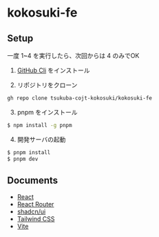 # kokosuki-fe

## Setup
一度 1~4 を実行したら、次回からは 4 のみでOK

1. [GitHub Cli](https://github.com/cli/cli) をインストール

2. リポジトリをクローン
```bash
gh repo clone tsukuba-cojt-kokosuki/kokosuki-fe
```

3. pnpm をインストール
```bash
$ npm install -g pnpm
```

4. 開発サーバの起動
```bash
$ pnpm install 
$ pnpm dev
```

## Documents

- [React](https://ja.react.dev/reference/react)
- [React Router](https://reactrouter.com/en/main/)
- [shadcn/ui](https://ui.shadcn.com/docs/)
- [Tailwind CSS](https://tailwindcss.com/docs/installation)
- [Vite](https://vitejs.dev/guide/)
